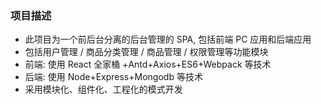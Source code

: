 ### 项目描述
+ 此项目为一个前后台分离的后台管理的 SPA, 包括前端 PC 应用和后端应用
+ 包括用户管理 / 商品分类管理 / 商品管理 / 权限管理等功能模块 
+ 前端: 使用 React 全家桶 +Antd+Axios+ES6+Webpack 等技术
+ 后端: 使用 Node+Express+Mongodb 等技术 
+ 采用模块化、组件化、工程化的模式开发